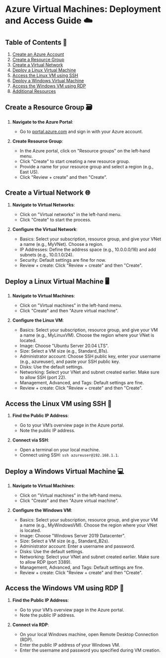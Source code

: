 # Azure Virtual Machines: Deployment and Access Guide ☁️

## Table of Contents 🔗
1. [Create an Azure Account](#create-an-azure-account)
2. [Create a Resource Group](#create-a-resource-group)
3. [Create a Virtual Network](#create-a-virtual-network)
4. [Deploy a Linux Virtual Machine](#deploy-a-linux-virtual-machine)
5. [Access the Linux VM using SSH](#access-the-linux-vm-using-ssh)
6. [Deploy a Windows Virtual Machine](#deploy-a-windows-virtual-machine)
7. [Access the Windows VM using RDP](#access-the-windows-vm-using-rdp)
8. [Additional Resources](#additional-resources)

## Create a Resource Group 🗃️

1. **Navigate to the Azure Portal**:
   - Go to [portal.azure.com](https://portal.azure.com/) and sign in with your Azure account.
   
2. **Create Resource Group**:
   - In the Azure portal, click on "Resource groups" on the left-hand menu.
   - Click "Create" to start creating a new resource group.
   - Provide a name for your resource group and select a region (e.g., East US).
   - Click "Review + create" and then "Create".

## Create a Virtual Network 🌐

1. **Navigate to Virtual Networks**:
   - Click on "Virtual networks" in the left-hand menu.
   - Click "Create" to start the process.

2. **Configure the Virtual Network**:
   - Basics: Select your subscription, resource group, and give your VNet a name (e.g., MyVNet). Choose a region.
   - IP Addresses: Define the address space (e.g., 10.0.0.0/16) and add subnets (e.g., 10.0.1.0/24).
   - Security: Default settings are fine for now.
   - Review + create: Click "Review + create" and then "Create".

## Deploy a Linux Virtual Machine 🖥️

1. **Navigate to Virtual Machines**:
   - Click on "Virtual machines" in the left-hand menu.
   - Click "Create" and then "Azure virtual machine".

2. **Configure the Linux VM**:
   - Basics: Select your subscription, resource group, and give your VM a name (e.g., MyLinuxVM). Choose the region where your VNet is located.
   - Image: Choose "Ubuntu Server 20.04 LTS".
   - Size: Select a VM size (e.g., Standard_B1s).
   - Administrator account: Choose SSH public key, enter your username (e.g., azureuser), and paste your SSH public key.
   - Disks: Use the default settings.
   - Networking: Select your VNet and subnet created earlier. Make sure to allow SSH (port 22).
   - Management, Advanced, and Tags: Default settings are fine.
   - Review + create: Click "Review + create" and then "Create".

## Access the Linux VM using SSH 📡

1. **Find the Public IP Address**:
   - Go to your VM’s overview page in the Azure portal.
   - Note the public IP address.

2. **Connect via SSH**:
   - Open a terminal on your local machine.
   - Connect using SSH: `ssh azureuser@192.168.1.1`.

## Deploy a Windows Virtual Machine 💻

1. **Navigate to Virtual Machines**:
   - Click on "Virtual machines" in the left-hand menu.
   - Click "Create" and then "Azure virtual machine".

2. **Configure the Windows VM**:
   - Basics: Select your subscription, resource group, and give your VM a name (e.g., MyWindowsVM). Choose the region where your VNet is located.
   - Image: Choose "Windows Server 2019 Datacenter".
   - Size: Select a VM size (e.g., Standard_B2s).
   - Administrator account: Enter a username and password.
   - Disks: Use the default settings.
   - Networking: Select your VNet and subnet created earlier. Make sure to allow RDP (port 3389).
   - Management, Advanced, and Tags: Default settings are fine.
   - Review + create: Click "Review + create" and then "Create".

## Access the Windows VM using RDP 📶

1. **Find the Public IP Address**:
   - Go to your VM’s overview page in the Azure portal.
   - Note the public IP address.

2. **Connect via RDP**:
   - On your local Windows machine, open Remote Desktop Connection (RDP).
   - Enter the public IP address of your Windows VM.
   - Enter the username and password you specified during VM creation.
